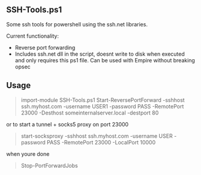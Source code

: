 SSH-Tools.ps1
--


Some ssh tools for powershell using the ssh.net libraries. 

Current functionality:
* Reverse port forwarding
* Includes ssh.net dll in the script, doesnt write to disk when executed and only requires this ps1 file. Can be used with Empire without breaking opsec

Usage
--

> import-module SSH-Tools.ps1
> Start-ReversePortForward -sshhost ssh.myhost.com -username USER1 -password PASS -RemotePort 23000 -Desthost someinternalserver.local -destport 80

 or to start a tunnel + socks5 proxy on port 23000

> start-socksproxy -sshhost ssh.myhost.com -username USER -password PASS -RemotePort 23000 -LocalPort 10000


when youre done

> Stop-PortForwardJobs

